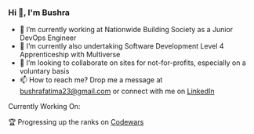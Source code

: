 ### Hi 👋, I'm Bushra 


- 🔭 I’m currently working at Nationwide Building Society as a Junior DevOps Engineer
- 🌱 I’m currently also undertaking Software Development Level 4 Apprenticeship with Multiverse
- 💞️ I’m looking to collaborate on sites for not-for-profits, especially on a voluntary basis
- 📫 How to reach me? Drop me a message at bushrafatima23@gmail.com or connect with me on [LinkedIn](https://www.linkedin.com/in/bushrafatima1998/)

Currently Working On:

🏆 Progressing up the ranks on [Codewars](https://www.codewars.com/users/BushraFatimaBF)


